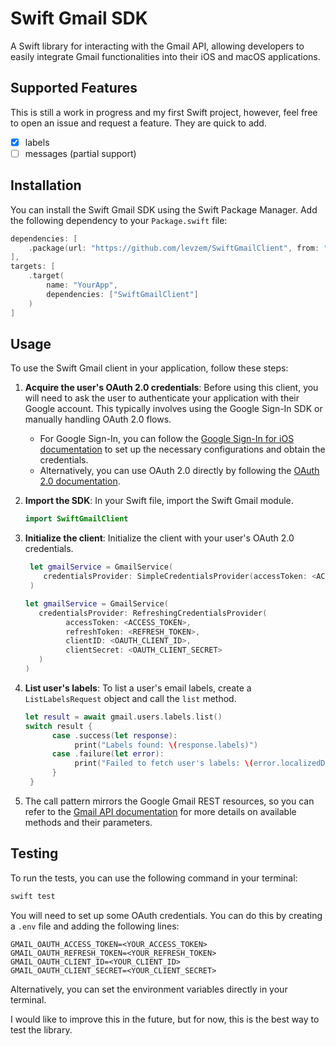 # Swift Gmail SDK

A Swift library for interacting with the Gmail API, allowing developers to easily integrate Gmail functionalities into
their iOS and macOS applications.

## Supported Features

This is still a work in progress and my first Swift project, however, feel free to open an issue and request a feature. They are quick to add.

- [x] labels
- [ ] messages (partial support)

## Installation

You can install the Swift Gmail SDK using the Swift Package Manager. Add the following dependency to your
`Package.swift` file:

```swift
dependencies: [
    .package(url: "https://github.com/levzem/SwiftGmailClient", from: "0.1.8")
],
targets: [
    .target(
        name: "YourApp",
        dependencies: ["SwiftGmailClient"]
    )
]
```

## Usage

To use the Swift Gmail client in your application, follow these steps:

1. **Acquire the user's OAuth 2.0 credentials**: Before using this client, you will need to ask the user to authenticate
   your application with their Google account. This typically involves using the Google Sign-In SDK or manually handling
   OAuth 2.0 flows.

    - For Google Sign-In, you can follow
      the [Google Sign-In for iOS documentation](https://developers.google.com/identity/sign-in/ios/start-integrating)
      to set up the necessary configurations and obtain the credentials.
    - Alternatively, you can use OAuth 2.0 directly by following
      the [OAuth 2.0 documentation](https://developers.google.com/identity/protocols/oauth2).

2. **Import the SDK**: In your Swift file, import the Swift Gmail module.

   ```swift
   import SwiftGmailClient
   ```

3. **Initialize the client**: Initialize the client with your user's OAuth 2.0 credentials.

   ```swift
    let gmailService = GmailService(
       credentialsProvider: SimpleCredentialsProvider(accessToken: <ACCESS_TOKEN>)
    )
    ```

   ```swift
   let gmailService = GmailService(
      credentialsProvider: RefreshingCredentialsProvider(
            accessToken: <ACCESS_TOKEN>, 
            refreshToken: <REFRESH_TOKEN>, 
            clientID: <OAUTH_CLIENT_ID>,
            clientSecret: <OAUTH_CLIENT_SECRET>
      )
   )
   ```

4. **List user's labels**: To list a user's email labels, create a `ListLabelsRequest` object and call the `list`
   method.

   ```swift
   let result = await gmail.users.labels.list()
   switch result {
         case .success(let response):
              print("Labels found: \(response.labels)")
         case .failure(let error):
              print("Failed to fetch user's labels: \(error.localizedDescription)")
         }
    }
    ```
5. The call pattern mirrors the Google Gmail REST resources, so you can refer to the
   [Gmail API documentation](https://developers.google.com/gmail/api/reference/rest) for more details on available
   methods and their parameters.

## Testing

To run the tests, you can use the following command in your terminal:

```bash
swift test
```

You will need to set up some OAuth credentials. You can do this by creating a `.env` file and adding the following
lines:

```
GMAIL_OAUTH_ACCESS_TOKEN=<YOUR_ACCESS_TOKEN>
GMAIL_OAUTH_REFRESH_TOKEN=<YOUR_REFRESH_TOKEN>
GMAIL_OAUTH_CLIENT_ID=<YOUR_CLIENT_ID>
GMAIL_OAUTH_CLIENT_SECRET=<YOUR_CLIENT_SECRET>
```

Alternatively, you can set the environment variables directly in your terminal.

I would like to improve this in the future, but for now, this is the best way to test the library.